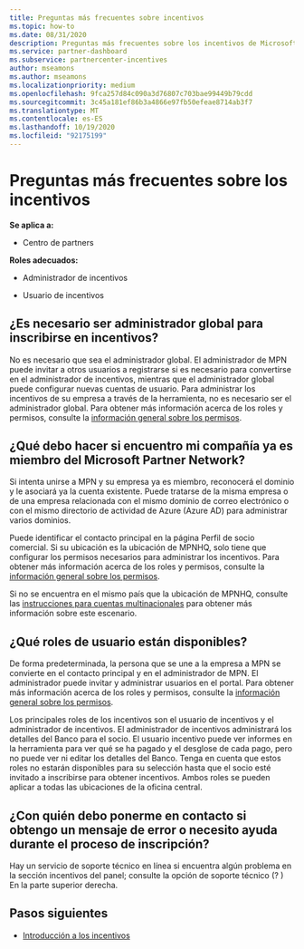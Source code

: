 ```yaml
---
title: Preguntas más frecuentes sobre incentivos
ms.topic: how-to
ms.date: 08/31/2020
description: Preguntas más frecuentes sobre los incentivos de Microsoft. En este artículo se incluyen preguntas acerca de los roles de usuario, cómo inscribirse o qué hacer con los mensajes de error.
ms.service: partner-dashboard
ms.subservice: partnercenter-incentives
author: mseamons
ms.author: mseamons
ms.localizationpriority: medium
ms.openlocfilehash: 9fca257d84c090a3d76807c703bae99449b79cdd
ms.sourcegitcommit: 3c45a181ef86b3a4866e97fb50efeae8714ab3f7
ms.translationtype: MT
ms.contentlocale: es-ES
ms.lasthandoff: 10/19/2020
ms.locfileid: "92175199"
---
```

# <a name="frequently-asked-questions-on-incentives"></a>Preguntas más frecuentes sobre los incentivos

**Se aplica a:**

- Centro de partners

**Roles adecuados:**

- Administrador de incentivos

- Usuario de incentivos

## <a name="do-i-need-to-be-the-global-admin-to-enroll-in-incentives"></a>¿Es necesario ser administrador global para inscribirse en incentivos?

No es necesario que sea el administrador global. El administrador de MPN puede invitar a otros usuarios a registrarse si es necesario para convertirse en el administrador de incentivos, mientras que el administrador global puede configurar nuevas cuentas de usuario. Para administrar los incentivos de su empresa a través de la herramienta, no es necesario ser el administrador global. Para obtener más información acerca de los roles y permisos, consulte la [información general sobre los permisos](permissions-overview.md).

## <a name="what-do-i-need-to-do-if-i-find-my-company-is-already-a-member-of-the-microsoft-partner-network"></a>¿Qué debo hacer si encuentro mi compañía ya es miembro del Microsoft Partner Network?

Si intenta unirse a MPN y su empresa ya es miembro, reconocerá el dominio y le asociará ya la cuenta existente. Puede tratarse de la misma empresa o de una empresa relacionada con el mismo dominio de correo electrónico o con el mismo directorio de actividad de Azure (Azure AD) para administrar varios dominios.

Puede identificar el contacto principal en la página Perfil de socio comercial. Si su ubicación es la ubicación de MPNHQ, solo tiene que configurar los permisos necesarios para administrar los incentivos. Para obtener más información acerca de los roles y permisos, consulte la [información general sobre los permisos](permissions-overview.md).

Si no se encuentra en el mismo país que la ubicación de MPNHQ, consulte las [instrucciones para cuentas multinacionales](https://support.microsoft.com/help/4515619/special-considerations-for-multi-national-partners-joining-the-microso) para obtener más información sobre este escenario.

## <a name="what-user-roles-are-available"></a>¿Qué roles de usuario están disponibles?

De forma predeterminada, la persona que se une a la empresa a MPN se convierte en el contacto principal y en el administrador de MPN. El administrador puede invitar y administrar usuarios en el portal. Para obtener más información acerca de los roles y permisos, consulte la [información general sobre los permisos](permissions-overview.md).

Los principales roles de los incentivos son el usuario de incentivos y el administrador de incentivos. El administrador de incentivos administrará los detalles del Banco para el socio. El usuario incentivo puede ver informes en la herramienta para ver qué se ha pagado y el desglose de cada pago, pero no puede ver ni editar los detalles del Banco. Tenga en cuenta que estos roles no estarán disponibles para su selección hasta que el socio esté invitado a inscribirse para obtener incentivos. Ambos roles se pueden aplicar a todas las ubicaciones de la oficina central.

## <a name="who-should-i-contact-if-i-get-an-error-message-or-need-help-during-the-enrollment-process"></a>¿Con quién debo ponerme en contacto si obtengo un mensaje de error o necesito ayuda durante el proceso de inscripción?

Hay un servicio de soporte técnico en línea si encuentra algún problema en la sección incentivos del panel; consulte la opción de soporte técnico (? ) En la parte superior derecha.

## <a name="next-steps"></a>Pasos siguientes

- [Introducción a los incentivos](incentives-get-started-intro.md)
